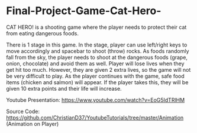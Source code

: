 # Final-Project-Game-Cat-Hero-

CAT HERO! is a shooting game where the player needs to protect their cat from eating dangerous foods. 

There is 1 stage in this game. In the stage, player can use left/right keys to move accordingly and spacebar to shoot (throw) rocks. As foods randomly fall from the sky, the player needs to shoot at the dangerous foods (grape, onion, chocolate) and avoid them as well. Player will lose lives when they get hit too much. However, they are given 2 extra lives, so the game will not be very difficult to play. As the player continues with the game, safe food items (chicken and salmon) will appear. If the player takes this, they will be given 10 extra points and their life will increase. 


Youtube Presentation:
https://www.youtube.com/watch?v=EoG5IdTRlHM

Source Code:
https://github.com/ChristianD37/YoutubeTutorials/tree/master/Animation (Animation on Player)

